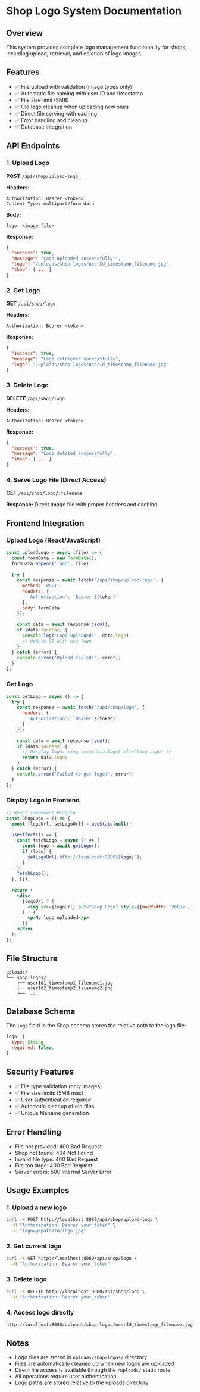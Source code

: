 # Shop Logo System Documentation

## Overview
This system provides complete logo management functionality for shops, including upload, retrieval, and deletion of logo images.

## Features
- ✅ File upload with validation (image types only)
- ✅ Automatic file naming with user ID and timestamp
- ✅ File size limit (5MB)
- ✅ Old logo cleanup when uploading new ones
- ✅ Direct file serving with caching
- ✅ Error handling and cleanup
- ✅ Database integration

## API Endpoints

### 1. Upload Logo
**POST** `/api/shop/upload-logo`

**Headers:**
```
Authorization: Bearer <token>
Content-Type: multipart/form-data
```

**Body:**
```
logo: <image file>
```

**Response:**
```json
{
  "success": true,
  "message": "Logo uploaded successfully!",
  "logo": "/uploads/shop-logos/userId_timestamp_filename.jpg",
  "shop": { ... }
}
```

### 2. Get Logo
**GET** `/api/shop/logo`

**Headers:**
```
Authorization: Bearer <token>
```

**Response:**
```json
{
  "success": true,
  "message": "Logo retrieved successfully",
  "logo": "/uploads/shop-logos/userId_timestamp_filename.jpg"
}
```

### 3. Delete Logo
**DELETE** `/api/shop/logo`

**Headers:**
```
Authorization: Bearer <token>
```

**Response:**
```json
{
  "success": true,
  "message": "Logo deleted successfully",
  "shop": { ... }
}
```

### 4. Serve Logo File (Direct Access)
**GET** `/api/shop/logo/:filename`

**Response:** Direct image file with proper headers and caching

## Frontend Integration

### Upload Logo (React/JavaScript)
```javascript
const uploadLogo = async (file) => {
  const formData = new FormData();
  formData.append('logo', file);
  
  try {
    const response = await fetch('/api/shop/upload-logo', {
      method: 'POST',
      headers: {
        'Authorization': `Bearer ${token}`
      },
      body: formData
    });
    
    const data = await response.json();
    if (data.success) {
      console.log('Logo uploaded:', data.logo);
      // Update UI with new logo
    }
  } catch (error) {
    console.error('Upload failed:', error);
  }
};
```

### Get Logo
```javascript
const getLogo = async () => {
  try {
    const response = await fetch('/api/shop/logo', {
      headers: {
        'Authorization': `Bearer ${token}`
      }
    });
    
    const data = await response.json();
    if (data.success) {
      // Display logo: <img src={data.logo} alt="Shop Logo" />
      return data.logo;
    }
  } catch (error) {
    console.error('Failed to get logo:', error);
  }
};
```

### Display Logo in Frontend
```jsx
// React component example
const ShopLogo = () => {
  const [logoUrl, setLogoUrl] = useState(null);
  
  useEffect(() => {
    const fetchLogo = async () => {
      const logo = await getLogo();
      if (logo) {
        setLogoUrl(`http://localhost:8080${logo}`);
      }
    };
    fetchLogo();
  }, []);
  
  return (
    <div>
      {logoUrl ? (
        <img src={logoUrl} alt="Shop Logo" style={{maxWidth: '200px', maxHeight: '200px'}} />
      ) : (
        <p>No logo uploaded</p>
      )}
    </div>
  );
};
```

## File Structure
```
uploads/
└── shop-logos/
    ├── userId1_timestamp1_filename1.jpg
    ├── userId2_timestamp2_filename2.png
    └── ...
```

## Database Schema
The `logo` field in the Shop schema stores the relative path to the logo file:
```javascript
logo: {
  type: String,
  required: false,
}
```

## Security Features
- ✅ File type validation (only images)
- ✅ File size limits (5MB max)
- ✅ User authentication required
- ✅ Automatic cleanup of old files
- ✅ Unique filename generation

## Error Handling
- File not provided: 400 Bad Request
- Shop not found: 404 Not Found
- Invalid file type: 400 Bad Request
- File too large: 400 Bad Request
- Server errors: 500 Internal Server Error

## Usage Examples

### 1. Upload a new logo
```bash
curl -X POST http://localhost:8080/api/shop/upload-logo \
  -H "Authorization: Bearer your_token" \
  -F "logo=@/path/to/logo.jpg"
```

### 2. Get current logo
```bash
curl -X GET http://localhost:8080/api/shop/logo \
  -H "Authorization: Bearer your_token"
```

### 3. Delete logo
```bash
curl -X DELETE http://localhost:8080/api/shop/logo \
  -H "Authorization: Bearer your_token"
```

### 4. Access logo directly
```
http://localhost:8080/uploads/shop-logos/userId_timestamp_filename.jpg
```

## Notes
- Logo files are stored in `uploads/shop-logos/` directory
- Files are automatically cleaned up when new logos are uploaded
- Direct file access is available through the `/uploads/` static route
- All operations require user authentication
- Logo paths are stored relative to the uploads directory
